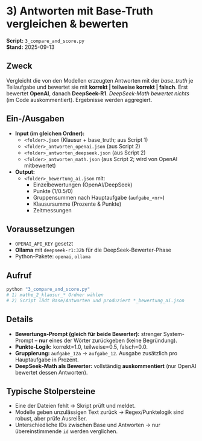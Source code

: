 # 3) Antworten mit Base-Truth vergleichen & bewerten
**Script:** `3_compare_and_score.py`  
**Stand:** 2025-09-13

## Zweck
Vergleicht die von den Modellen erzeugten Antworten mit der *base_truth* je Teilaufgabe und bewertet sie mit
**korrekt | teilweise korrekt | falsch**. Erst bewertet **OpenAI**, danach **DeepSeek-R1**. *DeepSeek‑Math bewertet nichts* (im Code auskommentiert). Ergebnisse werden aggregiert.

## Ein-/Ausgaben
- **Input (im gleichen Ordner):**
  - `<folder>.json` (Klausur + base_truth; aus Script 1)
  - `<folder>_antworten_openai.json` (aus Script 2)
  - `<folder>_antworten_deepseek.json` (aus Script 2)
  - `<folder>_antworten_math.json` (aus Script 2; wird von OpenAI mitbewertet)
- **Output:**
  - `<folder>_bewertung_ai.json` mit:
    - Einzelbewertungen (OpenAI/DeepSeek)
    - Punkte (1/0.5/0)
    - Gruppensummen nach Hauptaufgabe (`aufgabe_<nr>`)
    - Klausursumme (Prozente & Punkte)
    - Zeitmessungen

## Voraussetzungen
- `OPENAI_API_KEY` gesetzt
- **Ollama** mit `deepseek-r1:32b` für die DeepSeek-Bewerter-Phase
- Python-Pakete: `openai`, `ollama`

## Aufruf
```bash
python "3_compare_and_score.py"
# 1) mathe_2_klausur_* Ordner wählen
# 2) Script lädt Base/Antworten und produziert *_bewertung_ai.json
```

## Details
- **Bewertungs-Prompt (gleich für beide Bewerter):** strenger System-Prompt – **nur** eines der Wörter zurückgeben (keine Begründung).  
- **Punkte-Logik:** korrekt=1.0, teilweise=0.5, falsch=0.0.  
- **Gruppierung:** `aufgabe_12a` → `aufgabe_12`. Ausgabe zusätzlich pro Hauptaufgabe in Prozent.  
- **DeepSeek‑Math als Bewerter:** vollständig **auskommentiert** (nur OpenAI bewertet dessen Antworten).

## Typische Stolpersteine
- Eine der Dateien fehlt → Skript prüft und meldet.
- Modelle geben unzulässigen Text zurück → Regex/Punktelogik sind robust, aber prüfe Ausreißer.
- Unterschiedliche IDs zwischen Base und Antworten → nur übereinstimmende `id` werden verglichen.

